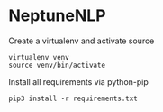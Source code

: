 # NeptuneNLP

Create a virtualenv and activate source
      
    virtualenv venv
    source venv/bin/activate

Install all requirements via python-pip

    pip3 install -r requirements.txt
